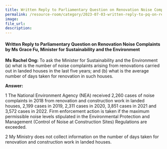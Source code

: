 ```yaml
---  
title: Written Reply to Parliamentary Question on Renovation Noise Complaints by Ms Grace Fu, Minister for Sustainability and the Environment
permalink: /resource-room/category/2023-07-03-written-reply-to-pq-on-renovation-noise-complaint
image:  
file_url:  
description:  
---  
```

#### Written Reply to Parliamentary Question on Renovation Noise Complaints by Ms Grace Fu, Minister for Sustainability and the Environment

**Ms Rachel Ong:** To ask the Minister for Sustainability and the Environment (a) what is the number of noise complaints arising from renovations carried out in landed houses in the last five years; and (b) what is the average number of days taken for renovation in such houses.

**Answer:**

1 The National Environment Agency (NEA) received 2,260 cases of noise complaints in 2018 from renovation and construction work in landed houses, 2,199 cases in 2019, 2,311 cases in 2020, 3,851 cases in 2021 and 3,572 cases in 2022. Firm enforcement action is taken if the maximum permissible noise levels stipulated in the Environmental Protection and Management (Control of Noise at Construction Sites) Regulations are exceeded.

2 My Ministry does not collect information on the number of days taken for renovation and construction work in landed houses. 
 
